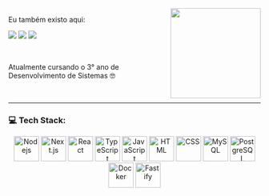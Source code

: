   <img align='right' height="180em" src="https://github-readme-stats.vercel.app/api/top-langs/?username=isaacsaless&layout=compact&langs_count=6&theme=tokyonight"/>
  <p align='left'>Eu também existo aqui:</p>

  <a href="https://www.linkedin.com/in/isaac-sales/" target="_blank"><img src="https://img.shields.io/badge/LinkedIn-0077B5?style=for-the-badge&logo=linkedin&logoColor=white" target="_blank"></a>
  <a href="https://www.instagram.com/isaac__sales" target="_blank"><img src="https://img.shields.io/badge/-Instagram-%23E4405F?style=for-the-badge&logo=instagram&logoColor=white" target="_blank"></a>
  <a href="https://open.spotify.com/user/l348aclndiyf1zn01hfgk4e0y" target="_blank"><img src="https://img.shields.io/badge/Spotify-1ED760?style=for-the-badge&logo=spotify&logoColor=white" target="_blank"></a>
  
  <br/>

  <p align='left'>Atualmente cursando o 3° ano de Desenvolvimento de Sistemas 🤓</p>
  </br>
  <hr>

<div align='center'>
  
  <h3 align='left'>💻 Tech Stack:</h1>

  <a href="https://nodejs.org/en"><img alt="Nodejs" height="50" width="50" src="https://cdn.jsdelivr.net/gh/devicons/devicon@latest/icons/nodejs/nodejs-original.svg"></a>
  <a href="https://nextjs.org/"><img alt="Next.js" height="50" width="50" src="https://cdn.jsdelivr.net/gh/devicons/devicon@latest/icons/nextjs/nextjs-original.svg"></a>
  <a href="https://react.dev/"><img alt="React" height="50" width="50" src="https://cdn.jsdelivr.net/gh/devicons/devicon@latest/icons/react/react-original.svg"></a>
  <a href="https://www.typescriptlang.org/"><img alt="TypeScript" height="50" width="50" src="https://cdn.jsdelivr.net/gh/devicons/devicon@latest/icons/typescript/typescript-original.svg"></a>
  <a href="https://www.javascript.com/"><img alt="JavaScript" height="50" width="50" src="https://cdn.jsdelivr.net/gh/devicons/devicon@latest/icons/javascript/javascript-original.svg"></a>
  <a href="https://html.com/"><img alt="HTML" height="50" width="50" src="https://cdn.jsdelivr.net/gh/devicons/devicon@latest/icons/html5/html5-original.svg"></a>
  <a href="https://www.w3.org/Style/CSS/Overview.en.html"><img alt="CSS" height="50" width="50" src="https://cdn.jsdelivr.net/gh/devicons/devicon@latest/icons/css3/css3-original.svg"></a>
  <a href="https://www.mysql.com/"><img alt="MySQL" height="50" width="50" src="https://cdn.jsdelivr.net/gh/devicons/devicon@latest/icons/mysql/mysql-original.svg"></a>
  <a href="https://www.postgresql.org/"><img alt="PostgreSQL" height="50" width="50" src="https://cdn.jsdelivr.net/gh/devicons/devicon@latest/icons/postgresql/postgresql-plain.svg"></a>
  <a href="https://www.docker.com/"><img alt="Docker" height="50" width="50" src="https://cdn.jsdelivr.net/gh/devicons/devicon@latest/icons/docker/docker-plain.svg"></a>
  <a href="https://fastify.dev/"><img alt="Fastify" height="50" width="50" src="https://cdn.jsdelivr.net/gh/devicons/devicon@latest/icons/fastify/fastify-plain.svg"></a>
</div>
